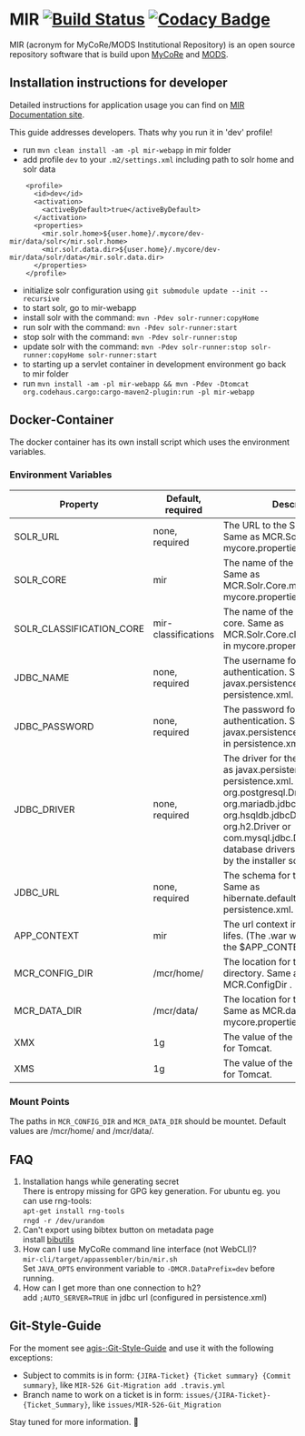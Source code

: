 # MIR [![Build Status](https://travis-ci.org/MyCoRe-Org/mir.svg?branch=master)](https://travis-ci.org/MyCoRe-Org/mir) [![Codacy Badge](https://api.codacy.com/project/badge/Grade/3005892d274040d8a29e33a080a956d9)](https://www.codacy.com/app/MyCoRe/mir?utm_source=github.com&amp;utm_medium=referral&amp;utm_content=MyCoRe-Org/mir&amp;utm_campaign=Badge_Grade)
MIR (acronym for MyCoRe/MODS Institutional Repository) is an open source repository software that is build upon [MyCoRe](https://github.com/MyCoRe-Org/mycore) and [MODS](http://www.loc.gov/standards/mods/).


## Installation instructions for developer
Detailed instructions for application usage you can find on [MIR Documentation site](https://www.mycore.de/documentation/apps/mir/mir_install/).

This guide addresses developers. Thats why you run it in 'dev' profile!
 - run `mvn clean install -am -pl mir-webapp` in mir folder
 - add profile `dev` to your `.m2/settings.xml` including path to solr home and solr data  
```
    <profile>
      <id>dev</id>
      <activation>
        <activeByDefault>true</activeByDefault>
      </activation>
      <properties>
        <mir.solr.home>${user.home}/.mycore/dev-mir/data/solr</mir.solr.home>
        <mir.solr.data.dir>${user.home}/.mycore/dev-mir/data/solr/data</mir.solr.data.dir>
      </properties>
    </profile>
```
 - initialize solr configuration using `git submodule update --init --recursive`
 - to start solr, go to mir-webapp
  - install solr with the command: `mvn -Pdev solr-runner:copyHome`
  - run solr with the command: `mvn -Pdev solr-runner:start`
  - stop solr with the command: `mvn -Pdev solr-runner:stop`
  - update solr with the command: `mvn -Pdev solr-runner:stop solr-runner:copyHome solr-runner:start`
 - to starting up a servlet container in development environment go back to mir folder
  - run `mvn install -am -pl mir-webapp && mvn -Pdev -Dtomcat org.codehaus.cargo:cargo-maven2-plugin:run -pl mir-webapp`

## Docker-Container
The docker container has its own install script which uses the environment variables. 

### Environment Variables
| Property                 | Default,  required  | Description                                                                                                                                                                                                                                                                          |
|--------------------------|---------------------|--------------------------------------------------------------------------------------------------------------------------------------------------------------------------------------------------------------------------------------------------------------------------------------|
| SOLR_URL                 | none, required      | The URL to the SOLR Server. Same as MCR.Solr.ServerURL in mycore.properties.                                                                                                                                                                                                         |
| SOLR_CORE                | mir                 | The name of the Solr main core. Same as MCR.Solr.Core.main.Name in mycore.properties.                                                                                                                                                                                                |
| SOLR_CLASSIFICATION_CORE | mir-classifications | The name of the Solr classification core. Same as MCR.Solr.Core.classification.Name in mycore.properties.                                                                                                                                                                            |
| JDBC_NAME                | none, required      | The username for the Database authentication. Same as javax.persistence.jdbc.user in persistence.xml.                                                                                                                                                                                |
| JDBC_PASSWORD            | none, required      | The password for the Database authentication. Same as javax.persistence.jdbc.password in persistence.xml.                                                                                                                                                                            |
| JDBC_DRIVER              | none, required      | The driver for the Database. Same as javax.persistence.jdbc.driver in persistence.xml.   If you use org.postgresql.Driver, org.mariadb.jdbc.Driver, org.hsqldb.jdbcDriver, org.h2.Driver or com.mysql.jdbc.Driver the right database drivers get downloaded by the installer script. |
| JDBC_URL                 | none, required      | The schema for the Database. Same as hibernate.default_schema in persistence.xml.                                                                                                                                                                                                    |
| APP_CONTEXT              | mir                 | The url context in which the app lifes. (The .war will be renamed to the $APP_CONTEXT.war)                                                                                                                                                                                           |
| MCR_CONFIG_DIR           | /mcr/home/          | The location for the home directory. Same as the MCR.ConfigDir .                                                                                                                                                                                                                     |
| MCR_DATA_DIR             | /mcr/data/          | The location for the data directory. Same as MCR.datadir in mycore.properties.                                                                                                                                                                                                       |
| XMX                      | 1g                  | The value of the -Xmx parameter for Tomcat.                                                                                                                                                                                                                                          |
| XMS                      | 1g                  | The value of the -Xms parameter for Tomcat.                                                                                                                                                                                                                                          |

### Mount Points

The paths in `MCR_CONFIG_DIR` and `MCR_DATA_DIR` should be mountet. Default values are /mcr/home/ and /mcr/data/.

## FAQ
 1. Installation hangs while generating secret  
    There is entropy missing for GPG key generation. For ubuntu eg. you can use rng-tools:  
    `apt-get install rng-tools`  
    `rngd -r /dev/urandom`
 1. Can't export using bibtex button on metadata page  
    install [bibutils](https://sourceforge.net/projects/bibutils/)
 1. How can I use MyCoRe command line interface (not WebCLI)?  
    `mir-cli/target/appassembler/bin/mir.sh`  
    Set `JAVA_OPTS` environment variable to `-DMCR.DataPrefix=dev` before running.
 1. How can I get more than one connection to h2?  
    add `;AUTO_SERVER=TRUE` in jdbc url (configured in persistence.xml)

## Git-Style-Guide
For the moment see [agis-:Git-Style-Guide](https://github.com/agis-/git-style-guide) and use it with the following exceptions:
 - Subject to commits is in form: `{JIRA-Ticket} {Ticket summary} {Commit summary}`, like `MIR-526 Git-Migration add .travis.yml`
 - Branch name to work on a ticket is in form: `issues/{JIRA-Ticket}-{Ticket_Summary}`, like `issues/MIR-526-Git_Migration`

Stay tuned for more information. :bow:
